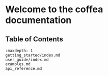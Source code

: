 # Welcome to the coffea documentation


## Table of Contents

```{toctree}
:maxdepth: 1
getting_started/index.md
user_guide/index.md
examples.md
api_reference.md
```
